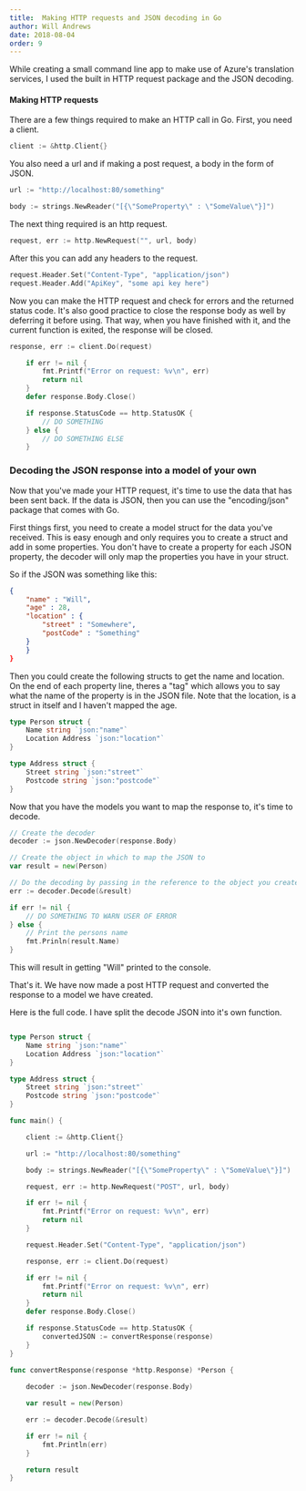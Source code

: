 ```yaml
---
title:  Making HTTP requests and JSON decoding in Go
author: Will Andrews
date: 2018-08-04
order: 9
---
```


While creating a small command line app to make use of Azure's translation services, I used the built in HTTP request package and the JSON decoding.

#### Making HTTP requests

There are a few things required to make an HTTP call in Go. First, you need a client.
```go
client := &http.Client{}
```

You also need a url and if making a post request, a body in the form of JSON.

```go
url := "http://localhost:80/something"

body := strings.NewReader("[{\"SomeProperty\" : \"SomeValue\"}]")
```

The next thing required is an http request.
```go
request, err := http.NewRequest("", url, body)
```

After this you can add any headers to the request.
```go
request.Header.Set("Content-Type", "application/json")
request.Header.Add("ApiKey", "some api key here")
```

Now you can make the HTTP request and check for errors and the returned status code. It's also good practice to close the response body as well by deferring it before using. That way, when you have finished with it, and the current function is exited, the response will be closed.

```go
response, err := client.Do(request)

	if err != nil {
		fmt.Printf("Error on request: %v\n", err)
		return nil
	}
	defer response.Body.Close()

	if response.StatusCode == http.StatusOK {
		// DO SOMETHING
	} else {
        // DO SOMETHING ELSE
    }
```

### Decoding the JSON response into a model of your own

Now that you've made your HTTP request, it's time to use the data that has been sent back. If the data is JSON, then you can use the "encoding/json" package that comes with Go.

First things first, you need to create a model struct for the data you've received. This is easy enough and only requires you to create a struct and add in some properties. You don't have to create a property for each JSON property, the decoder will only map the properties you have in your struct. 

So if the JSON was something like this:
```json
{
    "name" : "Will",
    "age" : 28,
    "location" : {
        "street" : "Somewhere",
        "postCode" : "Something"
    }
    }
}
```

Then you could create the following structs to get the name and location. On the end of each property line, theres a "tag" which allows you to say what the name of the property is in the JSON file. Note that the location, is a struct in itself and I haven't mapped the age.

```go
type Person struct {
    Name string `json:"name"`
    Location Address `json:"location"`
}

type Address struct {
    Street string `json:"street"`
    Postcode string `json:"postcode"`
}
```

Now that you have the models you want to map the response to, it's time to decode.

```go
// Create the decoder
decoder := json.NewDecoder(response.Body)

// Create the object in which to map the JSON to
var result = new(Person)

// Do the decoding by passing in the reference to the object you created
err := decoder.Decode(&result)

if err != nil {
    // DO SOMETHING TO WARN USER OF ERROR
} else {
    // Print the persons name
    fmt.Prinln(result.Name)
}
```
This will result in getting "Will" printed to the console.


That's it. We have now made a post HTTP request and converted the response to a model we have created. 

Here is the full code. I have split the decode JSON into it's own function. 

```go

type Person struct {
    Name string `json:"name"`
    Location Address `json:"location"`
}

type Address struct {
    Street string `json:"street"`
    Postcode string `json:"postcode"`
}

func main() {

    client := &http.Client{}

	url := "http://localhost:80/something"

    body := strings.NewReader("[{\"SomeProperty\" : \"SomeValue\"}]")

	request, err := http.NewRequest("POST", url, body)

	if err != nil {
		fmt.Printf("Error on request: %v\n", err)
		return nil
	}

	request.Header.Set("Content-Type", "application/json")

	response, err := client.Do(request)

	if err != nil {
		fmt.Printf("Error on request: %v\n", err)
		return nil
	}
	defer response.Body.Close()

	if response.StatusCode == http.StatusOK {
		convertedJSON := convertResponse(response)
    }
}
    
func convertResponse(response *http.Response) *Person {

    decoder := json.NewDecoder(response.Body)

    var result = new(Person)

    err := decoder.Decode(&result)

    if err != nil {
        fmt.Println(err)
    }

    return result
}
```
